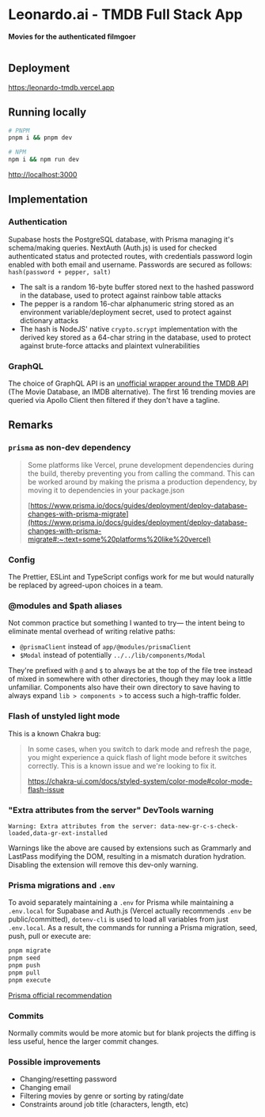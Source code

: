 # Leonardo.ai - TMDB Full Stack App

**Movies for the authenticated filmgoer**

![]()

## Deployment

[https:/leonardo-tmdb.vercel.app](https:/leonardo-tmdb.vercel.app)

## Running locally

```bash
# PNPM
pnpm i && pnpm dev
```

```bash
# NPM
npm i && npm run dev
```

[http://localhost:3000](http://localhost:3000)

## Implementation

### Authentication
Supabase hosts the PostgreSQL database, with Prisma managing it's schema/making queries. NextAuth (Auth.js) is used for checked authenticated status and protected routes, with credentials password login enabled with both email and username. Passwords are secured as follows: `hash(password + pepper, salt)`

- The salt is a random 16-byte buffer stored next to the hashed password in the database, used to protect against rainbow table attacks
- The pepper is a random 16-char alphanumeric string stored as an environment variable/deployment secret, used to protect against dictionary attacks
- The hash is NodeJS' native `crypto.scrypt` implementation with the derived key stored as a 64-char string in the database, used to protect against brute-force attacks and plaintext vulnerabilities

### GraphQL

The choice of GraphQL API is an [unofficial wrapper around the TMDB API](https://github.com/nerdsupremacist/tmdb) (The Movie Database, an IMDB alternative). The first 16 trending movies are queried via Apollo Client then filtered if they don't have a tagline.

## Remarks

### `prisma` as non-dev dependency
> Some platforms like Vercel, prune development dependencies during the build, thereby preventing you from calling the command. This can be worked around by making the prisma a production dependency, by moving it to dependencies in your package.json
>
>[https://www.prisma.io/docs/guides/deployment/deploy-database-changes-with-prisma-migrate](https://www.prisma.io/docs/guides/deployment/deploy-database-changes-with-prisma-migrate#:~:text=some%20platforms%20like%20vercel)

### Config
The Prettier, ESLint and TypeScript configs work for me but would naturally be replaced by agreed-upon choices in a team.


### @modules and $path aliases
Not common practice but something I wanted to try— the intent being to eliminate mental overhead of writing relative paths:

- `@prismaClient` instead of `app/@modules/prismaClient`
- `$Modal` instead of potentially `../../lib/components/Modal`

They're prefixed with `@` and `$` to always be at the top of the file tree instead of mixed in somewhere with other directories, though they may look a little unfamiliar. Components also have their own directory to save having to always expand `lib > components >` to access such a high-traffic folder.

### Flash of unstyled light mode
This is a known Chakra bug:

> In some cases, when you switch to dark mode and refresh the page, you might experience a quick flash of light mode before it switches correctly.
> This is a known issue and we're looking to fix it.
>
> https://chakra-ui.com/docs/styled-system/color-mode#color-mode-flash-issue

### "Extra attributes from the server" DevTools warning
```Warning: Extra attributes from the server: data-new-gr-c-s-check-loaded,data-gr-ext-installed```

Warnings like the above are caused by extensions such as Grammarly and LastPass modifying the DOM, resulting in a mismatch duration hydration. Disabling the extension will remove this dev-only warning.

### Prisma migrations and `.env`
To avoid separately maintaining a `.env` for Prisma while maintaining a `.env.local` for Supabase and Auth.js (Vercel actually recommends `.env` be public/committed), `dotenv-cli` is used to load all variables from just `.env.local`. As a result, the commands for running a Prisma migration, seed, push, pull or execute are:

```bash
pnpm migrate
pnpm seed
pnpm push
pnpm pull
pnpm execute
```

[Prisma official recommendation](https://www.prisma.io/docs/guides/development-environment/environment-variables/using-multiple-env-files#running-migrations-on-different-environments)


### Commits
Normally commits would be more atomic but for blank projects the diffing is less useful, hence the larger commit changes.

### Possible improvements

- Changing/resetting password
- Changing email
- Filtering movies by genre or sorting by rating/date
- Constraints around job title (characters, length, etc)


